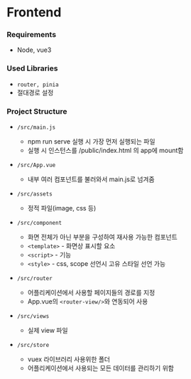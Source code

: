 # Frontend

### Requirements

- Node, vue3

### Used Libraries

- `router, pinia`
- 절대경로 설정

### Project Structure

- `/src/main.js`
  - npm run serve 실행 시 가장 먼저 실행되는 파일
  - 실행 시 인스턴스를 /public/index.html 의 app에 mount함
- `/src/App.vue`
  - 내부 여러 컴포넌트를 불러와서 main.js로 넘겨줌
- `/src/assets`
  - 정적 파일(image, css 등)
- `/src/component`

  - 화면 전체가 아닌 부분을 구성하여 재사용 가능한 컴포넌트
  - `<template>` - 화면상 표시할 요소
  - `<script>` - 기능
  - `<style>` - css, scope 선언시 고유 스타일 선언 가능

- `/src/router`

  - 어플리케이션에서 사용할 페이지들의 경로를 지정
  - App.vue의 `<router-view/>`와 연동되어 사용

- `/src/views`
  - 실제 view 파일
- `/src/store`
  - vuex 라이브러리 사용위한 폴더
  - 어플리케이션에서 사용되는 모든 데이터를 관리하기 위함
